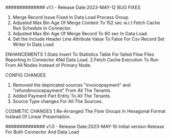 ##############  v1.1 - Release Date:2023-MAY-12
BUG FIXES
1. Merge Record Issue Fixed In Data Load Process Group.
2. Adjusted Max Bin Age Of Merge Content To 152 sec w.r.t Fetch Cache Run Schedule In Connector.
3. Adjusted Max Bin Age Of Merge Record To 60 sec In Data Load.
4. Set the Include Header Line Attribute Value To False For Csv Record Set Writer In Data Load

ENHANCEMENTS
1.Stats Insert To Statistics Table For failed Flow Files Reporting In Connector ANd Data Load.
2.Fetch Cache Execution To Run From All Nodes Instead of Primary Node.

CONFIG CHANGES
1. Removed the depricated sources "invoicepayment" and "refundinvoicepayment" From All The Tenants.
2. Added Payment Part Entity To All The Tenants.
3. Source Type changes For All The Sources.

COSMETIC CHANGES
1.Re-Arranged The Flow Groups In Hexagonal Format Instead Of Linear Presentation.

##############  v1.0 - Release Date:2023-MAY-10
Initial version Release For Both Connector And Data Load
